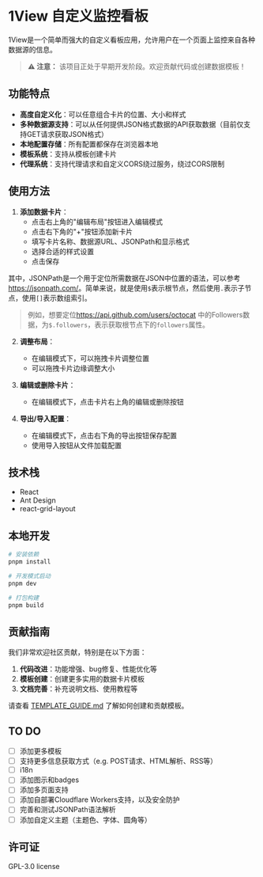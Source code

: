 # 1View 自定义监控看板

1View是一个简单而强大的自定义看板应用，允许用户在一个页面上监控来自各种数据源的信息。

> **⚠️ 注意：** 该项目正处于早期开发阶段。欢迎贡献代码或创建数据模板！

## 功能特点

- **高度自定义化**：可以任意组合卡片的位置、大小和样式
- **多种数据源支持**：可以从任何提供JSON格式数据的API获取数据（目前仅支持GET请求获取JSON格式）
- **本地配置存储**：所有配置都保存在浏览器本地
- **模板系统**：支持从模板创建卡片
- **代理系统**：支持代理请求和自定义CORS绕过服务，绕过CORS限制

## 使用方法

1. **添加数据卡片**：
   - 点击右上角的"编辑布局"按钮进入编辑模式
   - 点击右下角的"+"按钮添加新卡片
   - 填写卡片名称、数据源URL、JSONPath和显示格式
   - 选择合适的样式设置
   - 点击保存

其中，JSONPath是一个用于定位所需数据在JSON中位置的语法，可以参考<https://jsonpath.com/>。简单来说，就是使用`$`表示根节点，然后使用`.`表示子节点，使用`[]`表示数组索引。

> 例如，想要定位<https://api.github.com/users/octocat> 中的Followers数据，为`$.followers`，表示获取根节点下的`followers`属性。

2. **调整布局**：
   - 在编辑模式下，可以拖拽卡片调整位置
   - 可以拖拽卡片边缘调整大小

3. **编辑或删除卡片**：
   - 在编辑模式下，点击卡片右上角的编辑或删除按钮

4. **导出/导入配置**：
   - 在编辑模式下，点击右下角的导出按钮保存配置
   - 使用导入按钮从文件加载配置

## 技术栈

- React
- Ant Design
- react-grid-layout

## 本地开发

```bash
# 安装依赖
pnpm install

# 开发模式启动
pnpm dev

# 打包构建
pnpm build
```

## 贡献指南

我们非常欢迎社区贡献，特别是在以下方面：

1. **代码改进**：功能增强、bug修复、性能优化等
2. **模板创建**：创建更多实用的数据卡片模板
3. **文档完善**：补充说明文档、使用教程等

请查看 [TEMPLATE_GUIDE.md](./TEMPLATE_GUIDE.md) 了解如何创建和贡献模板。

## TO DO

- [ ] 添加更多模板
- [ ] 支持更多信息获取方式（e.g. POST请求、HTML解析、RSS等）
- [ ] i18n
- [ ] 添加图示和badges
- [ ] 添加多页面支持
- [ ] 添加自部署Cloudflare Workers支持，以及安全防护
- [ ] 完善和测试JSONPath语法解析
- [ ] 添加自定义主题（主题色、字体、圆角等）

## 许可证

GPL-3.0 license
